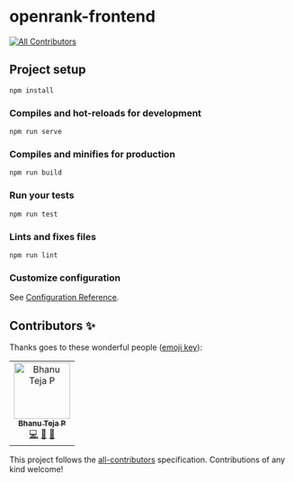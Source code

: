 # openrank-frontend
[![All Contributors](https://img.shields.io/badge/all_contributors-1-orange.svg?style=flat-square)](#contributors)

## Project setup
```
npm install
```

### Compiles and hot-reloads for development
```
npm run serve
```

### Compiles and minifies for production
```
npm run build
```

### Run your tests
```
npm run test
```

### Lints and fixes files
```
npm run lint
```

### Customize configuration
See [Configuration Reference](https://cli.vuejs.org/config/).

## Contributors ✨

Thanks goes to these wonderful people ([emoji key](https://allcontributors.org/docs/en/emoji-key)):

<!-- ALL-CONTRIBUTORS-LIST:START - Do not remove or modify this section -->
<!-- prettier-ignore -->
<table>
  <tr>
    <td align="center"><a href="https://github.com/pbteja1998"><img src="https://avatars3.githubusercontent.com/u/17903466?v=4" width="100px;" alt="Bhanu Teja P"/><br /><sub><b>Bhanu Teja P</b></sub></a><br /><a href="https://github.com/coderplex/openrank-frontend/commits?author=pbteja1998" title="Code">💻</a> <a href="https://github.com/coderplex/openrank-frontend/commits?author=pbteja1998" title="Documentation">📖</a> <a href="#design-pbteja1998" title="Design">🎨</a></td>
  </tr>
</table>

<!-- ALL-CONTRIBUTORS-LIST:END -->

This project follows the [all-contributors](https://github.com/all-contributors/all-contributors) specification. Contributions of any kind welcome!